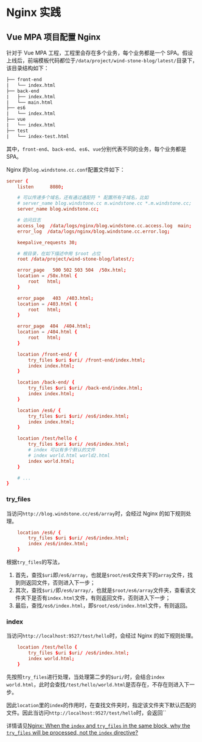 # Nginx 实践

## Vue MPA 项目配置 Nginx

针对于 Vue MPA 工程，工程里会存在多个业务，每个业务都是一个 SPA。假设上线后，前端模板代码都位于`/data/project/wind-stone-blog/latest/`目录下，该目录结构如下：

```txt
├── front-end
|   └── index.html
├── back-end
|   ├── index.html
|   └── main.html
├── es6
|   └── index.html
├── vue
|   └── index.html
├── test
|   └── index-test.html
```

其中，`front-end`、`back-end`、`es6`、`vue`分别代表不同的业务，每个业务都是 SPA。

Nginx 的`blog.windstone.cc.conf`配置文件如下：

```conf
server {
    listen      8080;

    # 可以传递多个域名，还有通过通配符 * 配置所有子域名，比如
    # server_name blog.windstone.cc m.windstone.cc *.m.windstone.cc;
    server_name blog.windstone.cc;

    # 访问日志
    access_log  /data/logs/nginx/blog.windstone.cc.access.log  main;
    error_log  /data/logs/nginx/blog.windstone.cc.error.log;

    keepalive_requests 30;

    # 根目录，在如下描述中用 $root 占位
    root /data/project/wind-stone-blog/latest/;

    error_page   500 502 503 504  /50x.html;
    location = /50x.html {
        root   html;
    }

    error_page   403  /403.html;
    location = /403.html {
        root   html;
    }

    error_page  404  /404.html;
    location = /404.html {
        root   html;
    }

    location /front-end/ {
        try_files $uri $uri/ /front-end/index.html;
        index index.html;
    }

    location /back-end/ {
        try_files $uri $uri/ /back-end/index.html;
        index index.html;
    }

    location /es6/ {
        try_files $uri $uri/ /es6/index.html;
        index index.html;
    }

    location /test/hello {
        try_files $uri $uri/ /es6/index.html;
        # index 可以有多个默认的文件
        # index world.html world2.html
        index world.html;
    }

    # ...
}
```

### try_files

当访问`http://blog.windstone.cc/es6/array`时，会经过 Nginx 的如下规则处理。

```conf
    location /es6/ {
        try_files $uri $uri/ /es6/index.html;
        index /es6/index.html;
    }
```

根据`try_files`的写法，

1. 首先，查找`$uri`即`/es6/array`，也就是`$root/es6`文件夹下的`array`文件，找到则返回文件，否则进入下一步；
2. 其次，查找`$uri/`即`/es6/array/`，也就是`$root/es6/array`文件夹，查看该文件夹下是否有`index.html`文件，有则返回文件，否则进入下一步；
3. 最后，查找`/es6/index.html`，即`$root/es6/index.html`文件，有则返回。

### index

当访问`http://localhost:9527/test/hello`时，会经过 Nginx 的如下规则处理。

```conf
    location /test/hello {
        try_files $uri $uri/ /es6/index.html;
        index world.html;
    }
```

先按照`try_files`进行处理，当处理第二步的`$uri/`时，会结合`index world.html`，此时会查找`/test/hello/world.html`是否存在，不存在则进入下一步。

因此`location`里的`index`的作用时，在查找文件夹时，指定该文件夹下默认匹配的文件。因此当访问`http://localhost:9527/test/hello`时，会返回``

详情请见[Nginx: When the `index` and `try_files` in the same block, why the `try_files` will be processed, not the `index` directive?](https://stackoverflow.com/questions/36175676/nginx-when-the-index-and-try-files-in-the-same-block-why-the-try-files-w)
